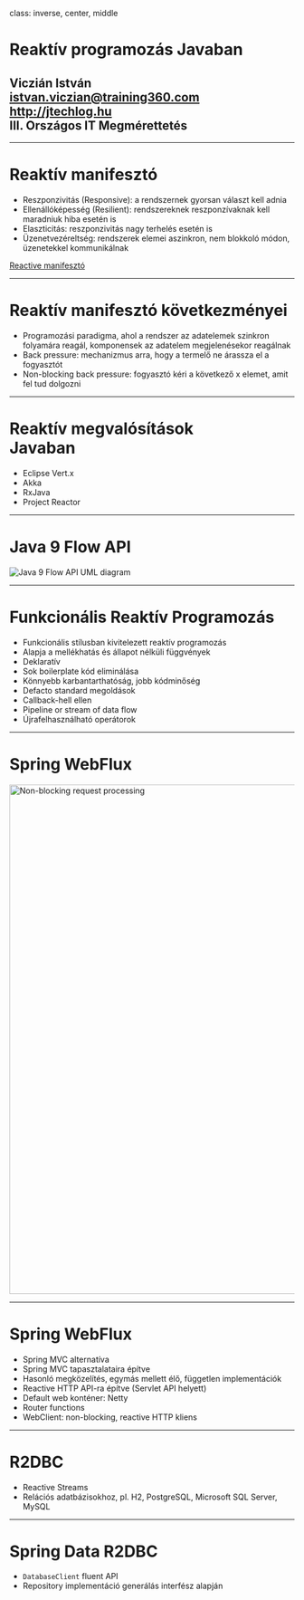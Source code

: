 class: inverse, center, middle

# Reaktív programozás Javaban
 
## Viczián István <br /> istvan.viczian@training360.com <br /> http://jtechlog.hu <br />III. Országos IT Megmérettetés

---

# Reaktív manifesztó

* Reszponzivitás (Responsive): a rendszernek gyorsan választ kell adnia
* Ellenállóképesség (Resilient): rendszereknek reszponzívaknak kell maradniuk hiba esetén is
* Elaszticitás: reszponzivitás nagy terhelés esetén is
* Üzenetvezéreltség: rendszerek elemei aszinkron, nem blokkoló módon, üzenetekkel kommunikálnak

[Reactive manifesztó](https://www.reactivemanifesto.org/)

---

# Reaktív manifesztó következményei

* Programozási paradigma, ahol a rendszer az adatelemek szinkron folyamára reagál, komponensek az adatelem megjelenésekor reagálnak
* Back pressure: mechanizmus arra, hogy a termelő ne árassza el a fogyasztót
* Non-blocking back pressure: fogyasztó kéri a következő x elemet, amit fel tud dolgozni

---

# Reaktív megvalósítások <br /> Javaban

* Eclipse Vert.x
* Akka
* RxJava
* Project Reactor

---

# Java 9 Flow API

![Java 9 Flow API UML diagram](images/java-9-flow-api.png)

---

# Funkcionális Reaktív Programozás

* Funkcionális stílusban kivitelezett reaktív programozás
* Alapja a mellékhatás és állapot nélküli függvények
* Deklaratív
* Sok boilerplate kód eliminálása
* Könnyebb karbantarthatóság, jobb kódminőség
* Defacto standard megoldások
* Callback-hell ellen
* Pipeline or stream of data flow
* Újrafelhasználható operátorok

---

# Spring WebFlux

<img src="images/Non-blocking-request-processing.png" alt="Non-blocking request processing" width="900" />

---

# Spring WebFlux

* Spring MVC alternatíva
* Spring MVC tapasztalataira építve
* Hasonló megközelítés, egymás mellett élő, független implementációk
* Reactive HTTP API-ra építve (Servlet API helyett)
* Default web konténer: Netty
* Router functions
* WebClient: non-blocking, reactive HTTP kliens

---

# R2DBC

* Reactive Streams
* Relációs adatbázisokhoz, pl. H2, PostgreSQL, Microsoft SQL Server, MySQL

---

# Spring Data R2DBC

* `DatabaseClient` fluent API
* Repository implementáció generálás interfész alapján